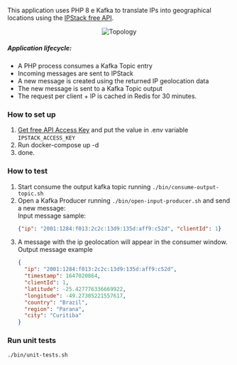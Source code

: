 This application uses PHP 8 e Kafka to translate IPs into geographical locations using the [IPStack free API](https://ipstack.com/documentation).

<p align="center">
  <img alt="Topology" src="https://user-images.githubusercontent.com/943036/148793496-5f73bd8f-f515-4e28-8fa6-9fbc88aa0ca4.png" />
</p>

##### Application lifecycle:
* A PHP process consumes a Kafka Topic entry
* Incoming messages are sent to IPStack
* A new message is created using the returned IP geolocation data
* The new message is sent to a Kafka Topic output
* The request per client + IP is cached in Redis for 30 minutes.


### How to set up

1. [Get free API Access Key](https://ipstack.com/signup/free) and put the value in .env variable `IPSTACK_ACCESS_KEY`
2. Run docker-compose up -d
3. done.

### How to test

1. Start consume the output kafka topic running `./bin/consume-output-topic.sh`
2. Open a Kafka Producer running `./bin/open-input-producer.sh` and send a new message:<br />
   Input message sample:</p>
   ```json  
   {"ip": "2001:1284:f013:2c2c:13d9:135d:aff9:c52d", "clientId": 1}
4. A message with the ip geolocation will appear in the consumer window.<br/>
   Output message example<br/>
   ```json 
   {
     "ip": "2001:1284:f013:2c2c:13d9:135d:aff9:c52d",
     "timestamp": 1647020864,
     "clientId": 1,
     "latitude": -25.427776336669922,
     "longitude": -49.27305221557617,
     "country": "Brazil",
     "region": "Parana",
     "city": "Curitiba"
   }
### Run unit tests
`./bin/unit-tests.sh`
